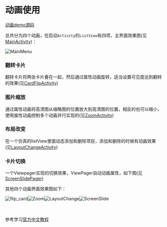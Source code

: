 # 动画使用

[动画demo源码](https://github.com/zhouchaoyuan/ThePlanForMe/tree/master/M3-M4/W5/MyAnimation)

总共分为四个动画，在启动`Activity`的`ListView`有四项，主界面效果图(见[MainActivity](https://github.com/zhouchaoyuan/ThePlanForMe/blob/master/M3-M4/W5/MyAnimation/app/src/main/java/cn/zhouchaoyuan/myanimation/MainActivity.java))：

![MainMenu](https://raw.githubusercontent.com/zhouchaoyuan/ThePlanForMe/master/M3-M4/W5/MainMenu.gif)

### 翻转卡片

翻转卡片将两张卡片叠在一起，然后通过属性动画旋转，适当设置可见度达到翻转的效果(见[CardFlipActivity](https://github.com/zhouchaoyuan/ThePlanForMe/blob/master/M3-M4/W5/MyAnimation/app/src/main/java/cn/zhouchaoyuan/myanimation/CardFlipActivity.java))

### 图片缩放

通过属性动画将高清图从缩略图的位置放大到高清图的位置，相反的也可以缩小，使用属性动画控制多个动画并行实现的(见[ZoomActivity](https://github.com/zhouchaoyuan/ThePlanForMe/blob/master/M3-M4/W5/MyAnimation/app/src/main/java/cn/zhouchaoyuan/myanimation/ZoomActivity.java))

### 布局改变

在一个仿真的listView里面动态添加和删除项目，添加和删除的时候有动画效果(见[LayoutChangeActivity](https://github.com/zhouchaoyuan/ThePlanForMe/blob/master/M3-M4/W5/MyAnimation/app/src/main/java/cn/zhouchaoyuan/myanimation/LayoutChangeActivity.java))

### 卡片切换

一个Viewpager实现的切换效果，ViewPager自动动画属性，如下图(见[ScreenSlidePager](https://github.com/zhouchaoyuan/ThePlanForMe/blob/master/M3-M4/W5/MyAnimation/app/src/main/java/cn/zhouchaoyuan/myanimation/ScreenSlidePager.java))

其他四个动画界面效果图如下：

![flip_card](https://raw.githubusercontent.com/zhouchaoyuan/ThePlanForMe/master/M3-M4/W5/flip_card.gif)![Zoom](https://raw.githubusercontent.com/zhouchaoyuan/ThePlanForMe/master/M3-M4/W5/Zoom.gif)![LayoutChange](https://raw.githubusercontent.com/zhouchaoyuan/ThePlanForMe/master/M3-M4/W5/LayoutChange.gif)![ScreenSlide](https://raw.githubusercontent.com/zhouchaoyuan/ThePlanForMe/master/M3-M4/W5/ScreenSlide.gif)

</br></br>参考学习[官方中文教程](http://hukai.me/android-training-course-in-chinese/animations/index.html)